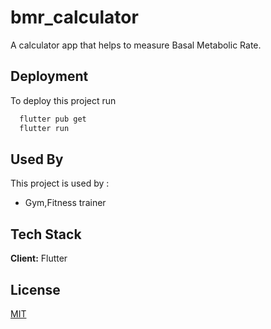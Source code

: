
# bmr_calculator

A calculator app that helps to measure  Basal Metabolic Rate.


## Deployment

To deploy this project run

```bash
  flutter pub get
  flutter run
```


## Used By

This project is used by :

- Gym,Fitness trainer


## Tech Stack

**Client:** Flutter



## License

[MIT](https://choosealicense.com/licenses/mit/)
